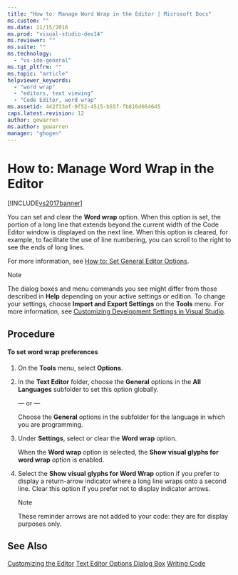 ```yaml
---
title: "How to: Manage Word Wrap in the Editor | Microsoft Docs"
ms.custom: ""
ms.date: 11/15/2016
ms.prod: "visual-studio-dev14"
ms.reviewer: ""
ms.suite: ""
ms.technology:
  - "vs-ide-general"
ms.tgt_pltfrm: ""
ms.topic: "article"
helpviewer_keywords:
  - "word wrap"
  - "editors, text viewing"
  - "Code Editor, word wrap"
ms.assetid: 442f33ef-9f52-4515-b55f-fb816d664645
caps.latest.revision: 12
author: gewarren
ms.author: gewarren
manager: "ghogen"
---
```

# How to: Manage Word Wrap in the Editor
[!INCLUDE[vs2017banner](../../includes/vs2017banner.md)]


You can set and clear the **Word wrap** option. When this option is set, the portion of a long line that extends beyond the current width of the Code Editor window is displayed on the next line. When this option is cleared, for example, to facilitate the use of line numbering, you can scroll to the right to see the ends of long lines.

 For more information, see [How to: Set General Editor Options](http://msdn.microsoft.com/704e4a7b-2162-4bed-8a47-f4f6ffec98c2).

> [!NOTE]
>  The dialog boxes and menu commands you see might differ from those described in **Help** depending on your active settings or edition. To change your settings, choose **Import and Export Settings** on the **Tools** menu. For more information, see [Customizing Development Settings in Visual Studio](http://msdn.microsoft.com/22c4debb-4e31-47a8-8f19-16f328d7dcd3).

## Procedure

#### To set word wrap preferences

1.  On the **Tools** menu, select **Options**.

2.  In the **Text Editor** folder, choose the **General** options in the **All Languages** subfolder to set this option globally.

     — or —

     Choose the **General** options in the subfolder for the language in which you are programming.

3.  Under **Settings**, select or clear the **Word wrap** option.

     When the **Word wrap** option is selected, the **Show visual glyphs for word wrap** option is enabled.

4.  Select the **Show visual glyphs for Word Wrap** option if you prefer to display a return-arrow indicator where a long line wraps onto a second line. Clear this option if you prefer not to display indicator arrows.

    > [!NOTE]
    >  These reminder arrows are not added to your code: they are for display purposes only.

## See Also
 [Customizing the Editor](../../ide/customizing-the-editor.md)
 [Text Editor Options Dialog Box](../../ide/reference/text-editor-options-dialog-box.md)
 [Writing Code](../../ide/writing-code-in-the-code-and-text-editor.md)
